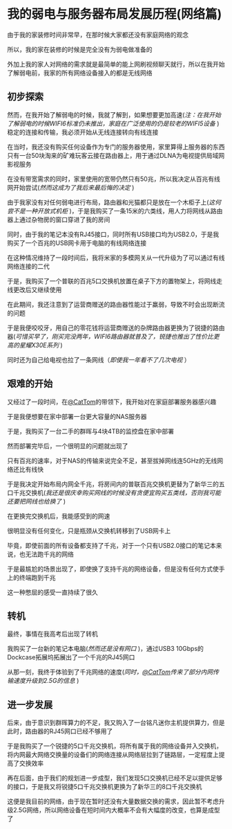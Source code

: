 # 我的弱电与服务器布局发展历程(网络篇)

由于我的家装修时间非常早，在那时候大家都还没有家庭网络的观念 

所以，我的家在装修的时候是完全没有为弱电做准备的 

外加上我的家人对网络的需求就是最简单的能上网刷视频聊天就行，所以在我开始了解弱电前，我家的所有网络设备接入的都是无线网络 

## 初步探索

然而，在我开始了解弱电的时候，我就了解到，如果想要更加高速(*注：在我开始了解弱电的时候WIFI6标准仍未推出，家庭在广泛使用的仍是较老的WIFI5设备* )稳定的连接和传输，我必须开始从无线连接转向有线连接 

在当时，我还没有购买任何设备作为专门的服务器使用，家里算得上服务器的东西只有一台50块淘来的矿难玩客云接在路由器上，用于通过DLNA为电视提供局域网影视服务 

在没有带宽需求的同时，家里使用的宽带仍然只有50兆，所以我决定从百兆有线网开始尝试(*然而这成为了我后来最后悔的决定* ) 

由于我家没有对任何弱电进行布局，路由器和光猫都只是放在一个木柜子上(*这何尝不是一种开放式机柜* )，于是我购买了一条15米的六类线，用人力将网线从路由器上通过杂物房的窗口穿进了我的房间 

同时，由于我的笔记本没有RJ45接口，同时所有USB接口均为USB2.0，于是我购买了一个百兆的USB网卡用于电脑的有线网络连接 

在这种情况维持了一段时间后，我将米家的多模网关从一代升级为了可以通过有线网络连接的二代 

于是，我购买了一个普联的百兆5口交换机放置在桌子下方的置物架上，将网线走线更改后又继续使用 

在此期间，我还注意到了运营商赠送的路由器性能过于羸弱，导致不时会出现断流的问题 

于是我便咬咬牙，用自己的零花钱将运营商赠送的杂牌路由器更换为了锐捷的路由器(*可惜买早了，刚买完没两年，WIFI6路由器就普及了，锐捷也推出了性价比更高的星耀X30E系列* ) 

同时还为自己给电视也拉了一条网线（*即使我一年看不了几次电视* ）

## 艰难的开始

又经过了一段时间，在[@CatTom](https://blog.cattom.site)的带领下，我开始对在家庭部署服务器感兴趣 

于是我便想要在家中部署一台更大容量的NAS服务器 

于是，我购买了一台二手的群晖与4块4TB的监控盘在家中部署 

然而部署完毕后，一个很明显的问题就出现了 

只有百兆的速率，对于NAS的传输来说完全不足，甚至拔掉网线连5GHz的无线网络还比有线快 

于是我决定开始布局内网全千兆，将房间内的普联百兆交换机更替为了新华三的五口千兆交换机(*我还是很庆幸购买网线的时候没有贪便宜购买五类线，否则我可能还要把网线也给换了* ) 

在更换完交换机后，我能感受到的网速 

很明显没有任何变化，只是瓶颈从交换机转移到了USB网卡上 

毕竟，即使前面的所有设备都支持了千兆，对于一个只有USB2.0接口的笔记本来说，也无法跑千兆的网络 

于是最尴尬的场景出现了，即使换了支持千兆的网络设备，但是没有任何方式使手上的终端跑到千兆 

这一种憋屈的感受一直持续了很久 

## 转机

最终，事情在我高考后出现了转机 

我购买了一台新的笔记本电脑(*然而还是没有网口* )，通过USB3 10Gbps的Dockcase拓展坞拓展出了一个千兆的RJ45网口 

从那一刻，我终于体验到了千兆网络的速度(*同时，[@CatTom](https://blog.cattom.site)传来了部分内网传输速度升级到2.5G的信息* ) 

## 进一步发展

后来，由于意识到群晖算力的不足，我又购入了一台铭凡迷你主机提供算力，但是此时，路由器的RJ45网口已经不够用了

于是我购买了一个锐捷的5口千兆交换机，将所有属于我的网络设备并入交换机，将内网最大网络交换量的设备们的网络连接从网络层拉到了链路层，一定程度上提高了交换效率 

再在后面，由于我们的规划进一步成型，我们发现5口交换机已经不足以提供足够的接口，于是我又将锐捷5口千兆交换机更换为了新华三的8口千兆交换机 

这便是我目前的网络，由于现在暂时还没有大量数据交换的需求，因此暂不考虑升级2.5G网络，所以网络设备在短时间内大概率不会有大幅度的改变，也算是成型了 
